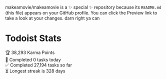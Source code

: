 makeamovie/makeamovie is a ✨ special ✨ repository because its `README.md` (this file) appears on your GitHub profile.
You can click the Preview link to take a look at your changes. darn right ya can

# Todoist Stats

<!-- TODO-IST:START -->
🏆  38,293 Karma Points           
🌸  Completed 0 tasks today           
✅  Completed 27,194 tasks so far           
⏳  Longest streak is 328 days
<!-- TODO-IST:END -->